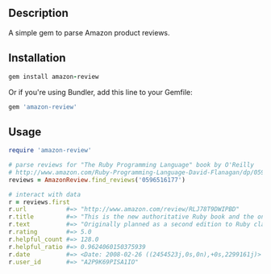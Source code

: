 ## Description
A simple gem to parse Amazon product reviews.

## Installation
```ruby
gem install amazon-review
```

Or if you're using Bundler,  add this line to your Gemfile:
```ruby
gem 'amazon-review'
```

## Usage
```ruby
require 'amazon-review'

# parse reviews for "The Ruby Programming Language" book by O'Reilly
# http://www.amazon.com/Ruby-Programming-Language-David-Flanagan/dp/0596516177
reviews = AmazonReview.find_reviews('0596516177')

# interact with data
r = reviews.first
r.url           #=> "http://www.amazon.com/review/RLJ78T9DWIPBD" 
r.title         #=> "This is the new authoritative Ruby book and the one to buy." 
r.text          #=> "Originally planned as a second edition to Ruby classic, Rub..."
r.rating        #=> 5.0
r.helpful_count #=> 128.0
r.helpful_ratio #=> 0.9624060150375939 
r.date          #=> <Date: 2008-02-26 ((2454523j,0s,0n),+0s,2299161j)> 
r.user_id       #=> "A2P9K69PISA1IO"
```
